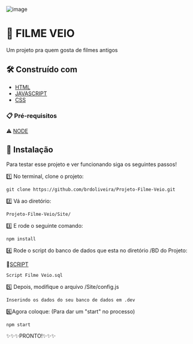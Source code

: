 ![image](https://user-images.githubusercontent.com/66849496/120882930-dc8bd680-c5b0-11eb-93a5-c4b0fd093882.png)
# 🎥 FILME VEIO
Um projeto pra quem gosta de filmes antigos

## 🛠️ Construído com

* [HTML](https://en.wikipedia.org/wiki/HTML) 
* [JAVASCRIPT](https://www.javascript.com)
* [CSS](https://en.wikipedia.org/wiki/CSS)

### 📋 Pré-requisitos

⚠️ [NODE](https://nodejs.org/en/)

## 🔧 Instalação

Para testar esse projeto e ver funcionando siga os seguintes passos!

1️⃣ No terminal, clone o projeto:

```
git clone https://github.com/brdoliveira/Projeto-Filme-Veio.git
```

2️⃣ Vá ao diretório: 

````
Projeto-Filme-Veio/Site/
````

3️⃣ E rode o seguinte comando:

```
npm install
```

4️⃣ Rode o script do banco de dados que esta no diretório /BD do Projeto: 

🔗[SCRIPT](https://github.com/brdoliveira/Projeto-Filme-Veio/blob/main/BD%20do%20Projeto/Script%20Filme%20Veio.sql)
```
Script Filme Veio.sql
```
5️⃣ Depois, modifique o arquivo /Site/config.js 

```
Inserindo os dados do seu banco de dados em .dev
```

6️⃣Agora coloque: (Para dar um "start" no processo)

```
npm start
```

✨✨✨PRONTO!✨✨✨
